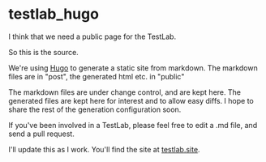 # testlab_hugo
I think that we need a public page for the TestLab.

So this is the source.

We're using [Hugo](http://gohugo.io "Hugo :: A fast and modern static website engine") to generate a static site from markdown. The markdown files are in "post", the generated html etc. in "public"

The markdown files are under change control, and are kept here. The generated files are kept here for interest and to allow easy diffs. I hope to share the rest of the generation configuration soon.

If you've been involved in a TestLab, please feel free to edit a .md file, and send a pull request.

I'll update this as I work. You'll find the site at [testlab.site](http://testlab.site).
